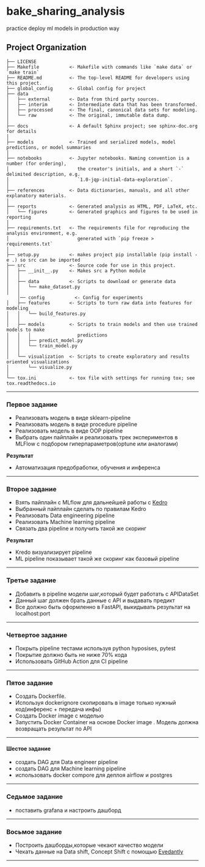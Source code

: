 bake_sharing_analysis
==============================

practice deploy ml models in production way

Project Organization
------------

    ├── LICENSE
    ├── Makefile           <- Makefile with commands like `make data` or `make train`
    ├── README.md          <- The top-level README for developers using this project.
    ├── global_config      <- Global config for project 
    ├── data
    │   ├── external       <- Data from third party sources.
    │   ├── interim        <- Intermediate data that has been transformed.
    │   ├── processed      <- The final, canonical data sets for modeling.
    │   └── raw            <- The original, immutable data dump.
    │
    ├── docs               <- A default Sphinx project; see sphinx-doc.org for details
    │
    ├── models             <- Trained and serialized models, model predictions, or model summaries
    │
    ├── notebooks          <- Jupyter notebooks. Naming convention is a number (for ordering),
    │                         the creator's initials, and a short `-` delimited description, e.g.
    │                         `1.0-jqp-initial-data-exploration`.
    │
    ├── references         <- Data dictionaries, manuals, and all other explanatory materials.
    │
    ├── reports            <- Generated analysis as HTML, PDF, LaTeX, etc.
    │   └── figures        <- Generated graphics and figures to be used in reporting
    │
    ├── requirements.txt   <- The requirements file for reproducing the analysis environment, e.g.
    │                         generated with `pip freeze > requirements.txt`
    │
    ├── setup.py           <- makes project pip installable (pip install -e .) so src can be imported
    ├── src                <- Source code for use in this project.
    │   ├── __init__.py    <- Makes src a Python module
    │   │
    │   ├── data           <- Scripts to download or generate data
    │   │   └── make_dataset.py
    │   │
        │── config           <- Config for experiments
    │   ├── features       <- Scripts to turn raw data into features for modeling
    │   │   └── build_features.py
    │   │
    │   ├── models         <- Scripts to train models and then use trained models to make
    │   │   │                 predictions
    │   │   ├── predict_model.py
    │   │   └── train_model.py
    │   │
    │   └── visualization  <- Scripts to create exploratory and results oriented visualizations
    │       └── visualize.py
    │
    └── tox.ini            <- tox file with settings for running tox; see tox.readthedocs.io


--------

### Первое задание
 - Реализовать модель в виде sklearn-pipeline 
 - Реализовать модель в виде procedure pipeline
 - Реализовать модель в виде OOP pipeline 
 - Выбрать один пайплайн и реализовать трек экспериментов в MLFlow с подбором гиперпараметров(optune или аналогами)

**Результат**
 - Автоматизация предобработки, обучения и инференса

---


### Второе задание

- Взять пайплайн с MLflow для дальнейшей работы с [Kedro](https://kedro.readthedocs.io/en/stable/)
- Выбранный пайплайн сделать по правилам Kedro
- Реализовать Data engineering pipeline
- Реализовать Machine learning pipeline
- Связать два pipeline и получить такой же скоринг 

**Результат**
- Kredo визуализирует pipeline
- ML pipeline показывает такой же скоринг как базовый pipeline 


---

### Третье задание
- Добавить в pipeline модели шаг,который будет работать с APIDataSet
- Данный шаг должен брать данные с API и выдавать предикт
- Все должно быть оформленно в FastAPI, выкидывать результат на localhost:port 

---

### Четвертое задание
- Покрыть pipeline тестами используя python hyposises, pytest 
- Покрытие должно быть не ниже 70% кода
- Использовать GitHub Action для CI pipeline

---

### Пятое задание
- Создать Dockerfile.
- Используя dockerignore скопировать в image только нужный код(инференс + передача инфы)
- Создать Docker image c моделью
- Запустить Docker Container  на основе Docker image .
Модель должна возвращать результат по API
---

#### Шестое задание 
- создать DAG для Data engineer pipeline
- создать DAG для Machine learning pipeline
- использовать docker compore для деплоя airflow и postgres
---
### Седьмое задание
- поставить grafana и настроить дашборд
---

### Восьмое задание 
- Построить дашборды,которые чекают качество модели
- Чекать данные на Data shift, Concept Shift с помощью [Evedantly](https://github.com/evidentlyai/evidently)

---
